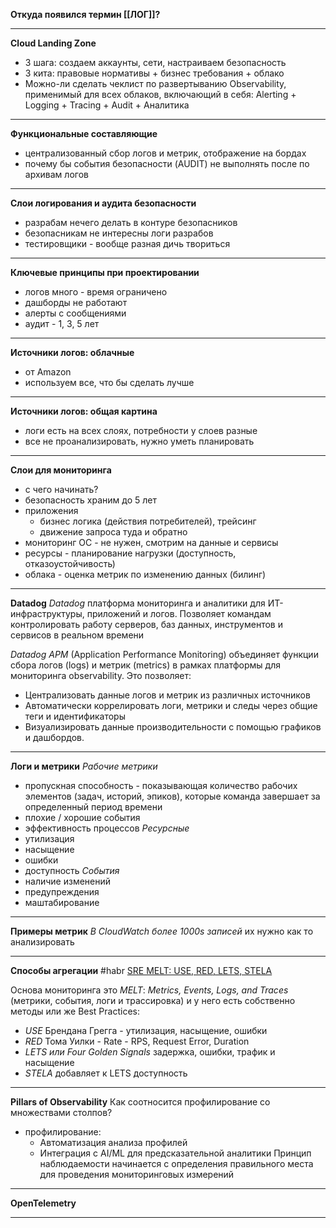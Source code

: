 **Откуда появился термин [[ЛОГ]]?**

---
**Cloud Landing Zone**
- 3 шага: создаем аккаунты, сети, настраиваем безопасность
- 3 кита: правовые нормативы + бизнес требования + облако
- Можно-ли сделать чеклист по развертыванию Observability, применимый для всех облаков, включающий в себя: Alerting + Logging + Tracing + Audit + Аналитика

---
**Функциональные составляющие**
- централизованный сбор логов и метрик, отображение на бордах
- почему бы события безопасности (AUDIT) не выполнять после по архивам логов

---
**Слои логирования и аудита безопасности**
- разрабам нечего делать в контуре безопасников
- безопасникам не интересны логи разрабов
- тестировщики - вообще разная дичь твориться

---
**Ключевые принципы при проектировании**
- логов много - время ограничено
- дашборды не работают
- алерты с сообщениями
- аудит - 1, 3, 5 лет

---
**Источники логов: облачные**
- от Amazon
- используем все, что бы сделать лучше

---
**Источники логов: общая картина**
- логи есть на всех слоях, потребности у слоев разные
- все не проанализировать, нужно уметь планировать

---
**Слои для мониторинга**
- с чего начинать?
- безопасность храним до 5 лет
- приложения
	- бизнес логика (действия потребителей), трейсинг
	- движение запроса туда и обратно
- мониторинг ОС - не нужен, смотрим на данные и сервисы
- ресурсы - планирование нагрузки (доступность, отказоустойчивость)
- облака - оценка метрик по изменению данных (билинг)

---
**Datadog**
*Datadog* платформа мониторинга и аналитики для ИТ-инфраструктуры, приложений и логов. Позволяет командам контролировать работу серверов, баз данных, инструментов и сервисов в реальном времени

*Datadog APM* (Application Performance Monitoring) объединяет функции сбора логов (logs) и метрик (metrics) в рамках платформы для мониторинга observability. Это позволяет:
- Централизовать данные логов и метрик из различных источников
- Автоматически коррелировать логи, метрики и следы через общие теги и идентификаторы
- Визуализировать данные производительности с помощью графиков и дашбордов. 

---
**Логи и метрики**
*Рабочие метрики*
- пропускная способность - показывающая количество рабочих элементов (задач, историй, эпиков), которые команда завершает за определенный период времени
- плохие / хорошие события
- эффективность процессов
*Ресурсные*
- утилизация
- насыщение
- ошибки
- доступность
*События*
- наличие изменений
- предупреждения
- маштабирование

---
**Примеры метрик**
*В CloudWatch более 1000s записей* их нужно как то анализировать

---
**Способы агрегации**
#habr [SRE MELT: USE, RED, LETS, STELA](https://habr.com/ru/companies/otus/articles/742040/)

Основа мониторинга это *MELT*: *Metrics, Events, Logs, and Traces* (метрики, события, логи и трассировка) и у него есть собственно методы или же  Best Practices:
- *USE* Брендана Грегга - утилизация, насыщение, ошибки
- *RED* Тома Уилки - Rate - RPS, Request Error, Duration
- *LETS или Four Golden Signals* задержка, ошибки, трафик и насыщение 
- *STELA* добавляет к LETS доступность

---
**Pillars of Observability**
Как соотносится профилирование со множествами столпов?
+ профилирование:
	+ Автоматизация анализа профилей
	+ Интеграция с AI/ML для предсказательной аналитики
Принцип наблюдаемости начинается с определения правильного места для проведения мониторинговых измерений 
---
**OpenTelemetry**

---
